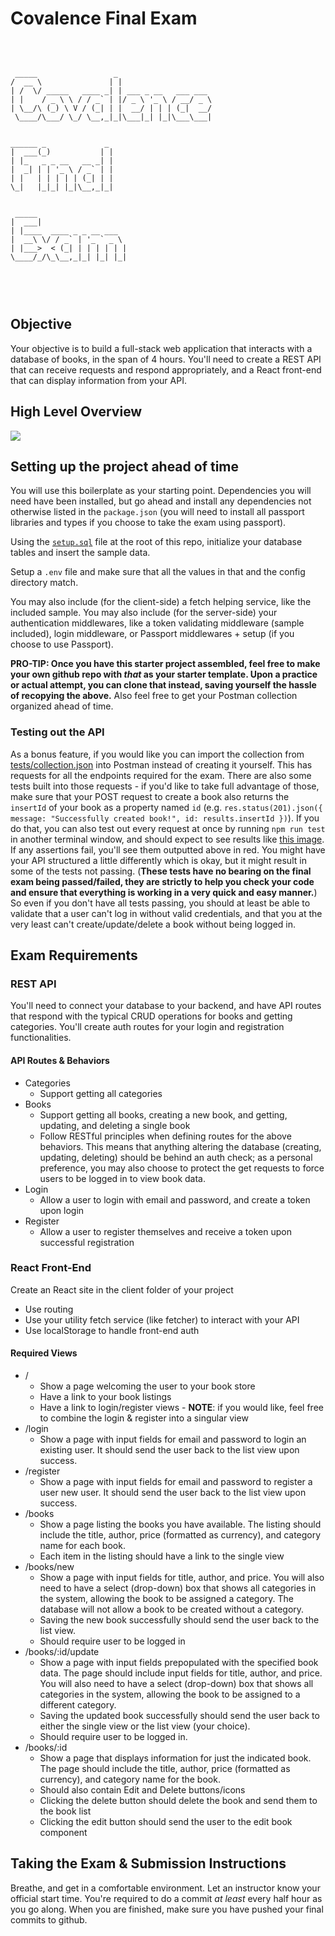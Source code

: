 # Covalence Final Exam

&nbsp;

```

 _____                 _
/  __ \               | |
| /  \/ _____   ____ _| | ___ _ __   ___ ___
| |    / _ \ \ / / _` | |/ _ \ '_ \ / __/ _ \
| \__/\ (_) \ V / (_| | |  __/ | | | (_|  __/
 \____/\___/ \_/ \__,_|_|\___|_| |_|\___\___|


______ _             _
|  ___(_)           | |
| |_   _ _ __   __ _| |
|  _| | | '_ \ / _` | |
| |   | | | | | (_| | |
\_|   |_|_| |_|\__,_|_|


 _____
|  ___|
| |____  ____ _ _ __ ___
|  __\ \/ / _` | '_ ` _ \
| |___>  < (_| | | | | | |
\____/_/\_\__,_|_| |_| |_|



```

&nbsp;

## Objective

Your objective is to build a full-stack web application that interacts with a database of books, in the span of 4 hours. You'll need to create a REST API that can receive requests and respond appropriately, and a React front-end that can display information from your API.

## High Level Overview

[![](https://img.youtube.com/vi/H0u6CV0WQRg/0.jpg)](https://youtu.be/H0u6CV0WQRg)

## Setting up the project ahead of time

You will use this boilerplate as your starting point. Dependencies you will need have been installed, but go ahead and install any dependencies not otherwise listed in the `package.json` (you will need to install all passport libraries and types if you choose to take the exam using passport).

Using the [`setup.sql`](./setup.sql) file at the root of this repo, initialize your database tables and insert the sample data.

Setup a `.env` file and make sure that all the values in that and the config directory match.

You may also include (for the client-side) a fetch helping service, like the included sample. You may also include (for the server-side) your authentication middlewares, like a token validating middleware (sample included), login middleware, or Passport middlewares + setup (if you choose to use Passport).

**PRO-TIP: Once you have this starter project assembled, feel free to make your own github repo with _that_ as your starter template. Upon a practice or actual attempt, you can clone that instead, saving yourself the hassle of recopying the above.** Also feel free to get your Postman collection organized ahead of time.

### Testing out the API

As a bonus feature, if you would like you can import the collection from [tests/collection.json](/tests/collection.json) into Postman instead of creating it yourself. This has requests for all the endpoints required for the exam. There are also some tests built into those requests - if you'd like to take full advantage of those, make sure that your POST request to create a book also returns the `insertId` of your book as a property named `id` (e.g. `res.status(201).json({ message: "Successfully created book!", id: results.insertId })`). If you do that, you can also test out every request at once by running `npm run test` in another terminal window, and should expect to see results like [this image](/tests/image.png). If any assertions fail, you'll see them outputted above in red. You might have your API structured a little differently which is okay, but it might result in some of the tests not passing. (**These tests have no bearing on the final exam being passed/failed, they are strictly to help you check your code and ensure that everything is working in a very quick and easy manner.**) So even if you don't have all tests passing, you should at least be able to validate that a user can't log in without valid credentials, and that you at the very least can't create/update/delete a book without being logged in.

## Exam Requirements

### REST API

You'll need to connect your database to your backend, and have API routes that respond with the typical CRUD operations for books and getting categories. You'll create auth routes for your login and registration functionalities.

#### API Routes & Behaviors

-   Categories
    -   Support getting all categories
-   Books
    -   Support getting all books, creating a new book, and getting, updating, and deleting a single book
    -   Follow RESTful principles when defining routes for the above behaviors. This means that anything altering the database (creating, updating, deleting) should be behind an auth check; as a personal preference, you may also choose to protect the get requests to force users to be logged in to view book data.
-   Login
    -   Allow a user to login with email and password, and create a token upon login
-   Register
    -   Allow a user to register themselves and receive a token upon successful registration

### React Front-End

Create an React site in the client folder of your project

-   Use routing
-   Use your utility fetch service (like fetcher) to interact with your API
-   Use localStorage to handle front-end auth

#### Required Views

-   /
    -   Show a page welcoming the user to your book store
    -   Have a link to your book listings
    -   Have a link to login/register views - **NOTE**: if you would like, feel free to combine the login & register into a singular view
-   /login
    -   Show a page with input fields for email and password to login an existing user. It should send the user back to the list view upon success.
-   /register
    -   Show a page with input fields for email and password to register a user new user. It should send the user back to the list view upon success.
-   /books
    -   Show a page listing the books you have available. The listing should include the title, author, price (formatted as currency), and category name for each book.
    -   Each item in the listing should have a link to the single view
-   /books/new
    -   Show a page with input fields for title, author, and price. You will also need to have a select (drop-down) box that shows all categories in the system, allowing the book to be assigned a category. The database will not allow a book to be created without a category.
    -   Saving the new book successfully should send the user back to the list view.
    -   Should require user to be logged in
-   /books/:id/update
    -   Show a page with input fields prepopulated with the specified book data. The page should include input fields for title, author, and price. You will also need to have a select (drop-down) box that shows all categories in the system, allowing the book to be assigned to a different category.
    -   Saving the updated book successfully should send the user back to either the single view or the list view (your choice).
    -   Should require user to be logged in.
-   /books/:id
    -   Show a page that displays information for just the indicated book. The page should include the title, author, price (formatted as currency), and category name for the book.
    -   Should also contain Edit and Delete buttons/icons
    -   Clicking the delete button should delete the book and send them to the book list
    -   Clicking the edit button should send the user to the edit book component

## Taking the Exam & Submission Instructions

Breathe, and get in a comfortable environment. Let an instructor know your official start time. You're required to do a commit _at least_ every half hour as you go along. When you are finished, make sure you have pushed your final commits to github.
